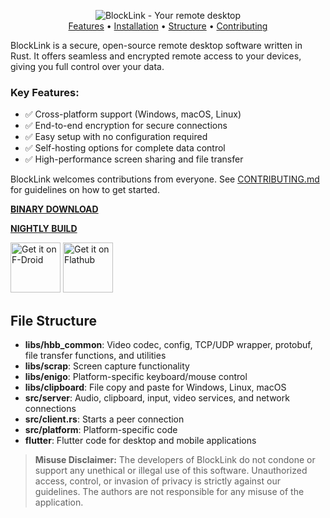 <p align="center">
  <img src="res/logo-header.svg" alt="BlockLink - Your remote desktop"><br>
  <a href="#features">Features</a> •
  <a href="#installation">Installation</a> •
  <a href="#file-structure">Structure</a> •
  <a href="#contributing">Contributing</a>
</p>

BlockLink is a secure, open-source remote desktop software written in Rust. It offers seamless and encrypted remote access to your devices, giving you full control over your data.

### Key Features:
- ✅ Cross-platform support (Windows, macOS, Linux)
- ✅ End-to-end encryption for secure connections
- ✅ Easy setup with no configuration required
- ✅ Self-hosting options for complete data control
- ✅ High-performance screen sharing and file transfer

BlockLink welcomes contributions from everyone. See [CONTRIBUTING.md](docs/CONTRIBUTING.md) for guidelines on how to get started.

[**BINARY DOWNLOAD**](https://github.com/rustdesk/rustdesk/releases)

[**NIGHTLY BUILD**](https://github.com/rustdesk/rustdesk/releases/tag/nightly)

[<img src="https://f-droid.org/badge/get-it-on.png"
    alt="Get it on F-Droid"
    height="80">](https://f-droid.org/en/packages/com.carriez.flutter_hbb)
[<img src="https://flathub.org/api/badge?svg&locale=en"
    alt="Get it on Flathub"
    height="80">](https://flathub.org/apps/com.rustdesk.RustDesk)

## File Structure

- **libs/hbb_common**: Video codec, config, TCP/UDP wrapper, protobuf, file transfer functions, and utilities
- **libs/scrap**: Screen capture functionality
- **libs/enigo**: Platform-specific keyboard/mouse control
- **libs/clipboard**: File copy and paste for Windows, Linux, macOS
- **src/server**: Audio, clipboard, input, video services, and network connections
- **src/client.rs**: Starts a peer connection
- **src/platform**: Platform-specific code
- **flutter**: Flutter code for desktop and mobile applications

> **Misuse Disclaimer:** The developers of BlockLink do not condone or support any unethical or illegal use of this software. Unauthorized access, control, or invasion of privacy is strictly against our guidelines. The authors are not responsible for any misuse of the application.
